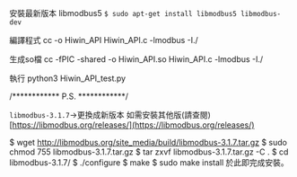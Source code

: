 安裝最新版本 libmodbus5
`$ sudo apt-get install libmodbus5 libmodbus-dev`

編譯程式 cc -o Hiwin_API Hiwin_API.c -lmodbus -I./

生成so檔 cc -fPIC -shared -o Hiwin_API.so Hiwin_API.c -lmodbus -I./

執行 python3 Hiwin_API_test.py



/************ P.S. ************/

`libmodbus-3.1.7`->更換成新版本
如需安裝其他版(請查閱)  [https://libmodbus.org/releases/](https://libmodbus.org/releases/)

$ wget http://libmodbus.org/site_media/build/libmodbus-3.1.7.tar.gz
$ sudo chmod 755 libmodbus-3.1.7.tar.gz
$ tar zxvf libmodbus-3.1.7.tar.gz -C .
$ cd libmodbus-3.1.7/
$ ./configure
$ make
$ sudo make install
於此即完成安裝。
